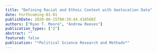 ```yaml
---
title: "Defining Racial and Ethnic Context with Geolocation Data"
date: Forthcoming-01-01
publishDate: 2020-06-15T00:39:44.418560Z
authors: ["Ryan T. Moore", "Andrew Reeves"]
publication_types: ["2"]
abstract: ""
featured: false
publication: "*Political Science Research and Methods*"
---
```


